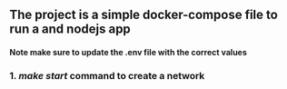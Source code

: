 ## The project is a simple docker-compose file to run a and nodejs app

#### Note make sure to update the .env file with the correct values

### 1. *make start* command to create a network
